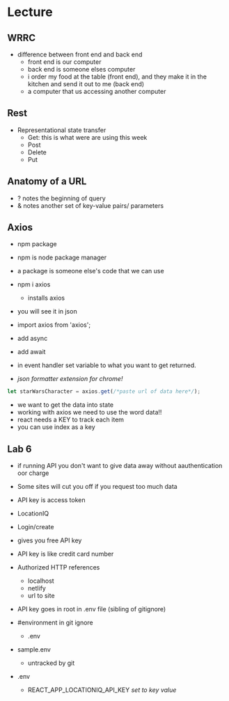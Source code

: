 # Lecture

## WRRC

- difference between front end and back end
  - front end is our computer
  - back end is someone elses computer
  - i order my food at the table (front end), and they make it in the kitchen and send it out to me (back end)
  - a computer that us accessing another computer

## Rest

- Representational state transfer
  - Get: this is what were are using this week
  - Post
  - Delete
  - Put

## Anatomy of a URL

- ? notes the beginning of query
- & notes another set of key-value pairs/ parameters

## Axios

- npm package
- npm is node package manager
- a package is someone else's code that we can use
- npm i axios
  - installs axios
- you will see it in json
- import axios from 'axios';
- add async
- add await

- in event handler set variable to what you want to get returned. 
- *json formatter extension for chrome!*

``` js
let starWarsCharacter = axios.get(/*paste url of data here*/);
```

- we want to get the data into state
- working with axios we need to use the word data!!
- react needs a KEY to track each item
- you can use index as a key

## Lab 6

- if running API you don't want to give data away without aauthentication oor charge
- Some sites will cut you off if you request too much data
- API key is access token

- LocationIQ
- Login/create
- gives you free API key
- API key is like credit card number
- Authorized HTTP references
  - localhost
  - netlify
  - url to site
- API key goes in root in .env file (sibling of gitignore)
- #environment in git ignore
  - .env
- sample.env
  - untracked by git
- .env
  - REACT_APP_LOCATIONIQ_API_KEY
  *set to key value*

